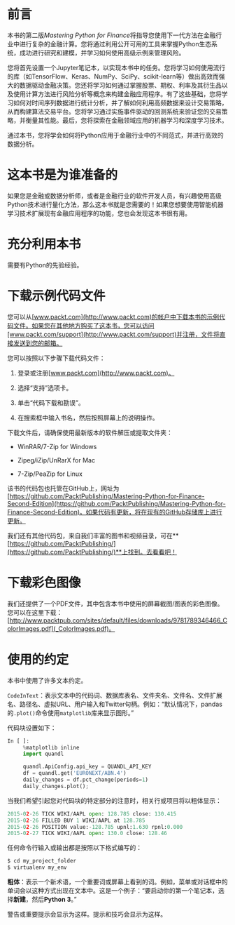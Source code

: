 # 前言

本书的第二版*Mastering Python for Finance*将指导您使用下一代方法在金融行业中进行复杂的金融计算。您将通过利用公开可用的工具来掌握Python生态系统，成功进行研究和建模，并学习如何使用高级示例来管理风险。

您将首先设置一个Jupyter笔记本，以实现本书中的任务。您将学习如何使用流行的库（如TensorFlow、Keras、NumPy、SciPy、scikit-learn等）做出高效而强大的数据驱动金融决策。您还将学习如何通过掌握股票、期权、利率及其衍生品以及使用计算方法进行风险分析等概念来构建金融应用程序。有了这些基础，您将学习如何对时间序列数据进行统计分析，并了解如何利用高频数据来设计交易策略，从而构建算法交易平台。您将学习通过实施事件驱动的回测系统来验证您的交易策略，并衡量其性能。最后，您将探索在金融领域应用的机器学习和深度学习技术。

通过本书，您将学会如何将Python应用于金融行业中的不同范式，并进行高效的数据分析。

# 这本书是为谁准备的

如果您是金融或数据分析师，或者是金融行业的软件开发人员，有兴趣使用高级Python技术进行量化方法，那么这本书就是您需要的！如果您想要使用智能机器学习技术扩展现有金融应用程序的功能，您也会发现这本书很有用。

# 充分利用本书

需要有Python的先验经验。

# 下载示例代码文件

您可以从[www.packt.com](http://www.packt.com)的帐户中下载本书的示例代码文件。如果您在其他地方购买了这本书，您可以访问[www.packt.com/support](http://www.packt.com/support)并注册，文件将直接发送到您的邮箱。

您可以按照以下步骤下载代码文件：

1.  登录或注册[www.packt.com](http://www.packt.com)。

1.  选择“支持”选项卡。

1.  单击“代码下载和勘误”。

1.  在搜索框中输入书名，然后按照屏幕上的说明操作。

下载文件后，请确保使用最新版本的软件解压或提取文件夹：

+   WinRAR/7-Zip for Windows

+   Zipeg/iZip/UnRarX for Mac

+   7-Zip/PeaZip for Linux

该书的代码包也托管在GitHub上，网址为[https://github.com/PacktPublishing/Mastering-Python-for-Finance-Second-Edition](https://github.com/PacktPublishing/Mastering-Python-for-Finance-Second-Edition)。如果代码有更新，将在现有的GitHub存储库上进行更新。

我们还有其他代码包，来自我们丰富的图书和视频目录，可在**[https://github.com/PacktPublishing/](https://github.com/PacktPublishing/)**上找到。去看看吧！

# 下载彩色图像

我们还提供了一个PDF文件，其中包含本书中使用的屏幕截图/图表的彩色图像。您可以在这里下载：[http://www.packtpub.com/sites/default/files/downloads/9781789346466_ColorImages.pdf](_ColorImages.pdf)。

# 使用的约定

本书中使用了许多文本约定。

`CodeInText`：表示文本中的代码词、数据库表名、文件夹名、文件名、文件扩展名、路径名、虚拟URL、用户输入和Twitter句柄。例如：“默认情况下，pandas的`.plot()`命令使用`matplotlib`库来显示图形。”

代码块设置如下：

```py
In [ ]:
     %matplotlib inline
     import quandl

     quandl.ApiConfig.api_key = QUANDL_API_KEY
     df = quandl.get('EURONEXT/ABN.4')
     daily_changes = df.pct_change(periods=1)
     daily_changes.plot();
```

当我们希望引起您对代码块的特定部分的注意时，相关行或项目将以粗体显示：

```py
2015-02-26 TICK WIKI/AAPL open: 128.785 close: 130.415
2015-02-26 FILLED BUY 1 WIKI/AAPL at 128.785
2015-02-26 POSITION value:-128.785 upnl:1.630 rpnl:0.000
2015-02-27 TICK WIKI/AAPL open: 130.0 close: 128.46
```

任何命令行输入或输出都是按照以下格式编写的：

```py
$ cd my_project_folder
$ virtualenv my_env
```

**粗体**：表示一个新术语，一个重要词或屏幕上看到的词。例如，菜单或对话框中的单词会以这种方式出现在文本中。这是一个例子：“要启动你的第一个笔记本，选择**新建**，然后**Python 3**。”

警告或重要提示会显示为这样。提示和技巧会显示为这样。
